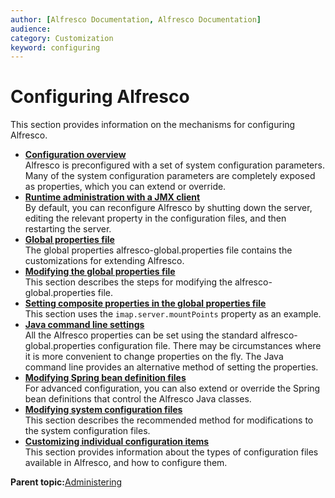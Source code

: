 ```yaml
---
author: [Alfresco Documentation, Alfresco Documentation]
audience: 
category: Customization
keyword: configuring
---
```


# Configuring Alfresco

This section provides information on the mechanisms for configuring Alfresco.

-   **[Configuration overview](../concepts/configuration-overview-enterprise.md)**  
Alfresco is preconfigured with a set of system configuration parameters. Many of the system configuration parameters are completely exposed as properties, which you can extend or override.
-   **[Runtime administration with a JMX client](../concepts/jmx-intro-config.md)**  
By default, you can reconfigure Alfresco by shutting down the server, editing the relevant property in the configuration files, and then restarting the server.
-   **[Global properties file](../concepts/global-props-intro.md)**  
The global properties alfresco-global.properties file contains the customizations for extending Alfresco.
-   **[Modifying the global properties file](../tasks/global-props-config.md)**  
This section describes the steps for modifying the alfresco-global.properties file.
-   **[Setting composite properties in the global properties file](../tasks/global-props-composite.md)**  
This section uses the `imap.server.mountPoints` property as an example.
-   **[Java command line settings](../concepts/java-commandline.md)**  
All the Alfresco properties can be set using the standard alfresco-global.properties configuration file. There may be circumstances where it is more convenient to change properties on the fly. The Java command line provides an alternative method of setting the properties.
-   **[Modifying Spring bean definition files](../tasks/ext-file-config.md)**  
For advanced configuration, you can also extend or override the Spring bean definitions that control the Alfresco Java classes.
-   **[Modifying system configuration files](../tasks/systemfiles-modify.md)**  
This section describes the recommended method for modifications to the system configuration files.
-   **[Customizing individual configuration items](../concepts/default-files-config.md)**  
This section provides information about the types of configuration files available in Alfresco, and how to configure them.

**Parent topic:**[Administering](../concepts/ch-administering.md)

